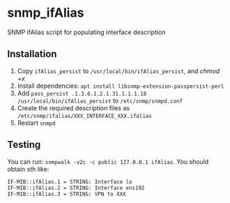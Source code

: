 # snmp_ifAlias
SNMP ifAlias script for populating interface description

## Installation
1. Copy `ifAlias_persist` to `/usr/local/bin/ifAlias_persist`, and *chmod +x*
2. Install dependencies: `apt install libsnmp-extension-passpersist-perl`
3. Add `pass_persist .1.3.6.1.2.1.31.1.1.1.18 /usr/local/bin/ifAlias_persist` to `/etc/snmp/snmpd.conf`
4. Create the required description files as `/etc/snmp/ifalias/XXX_INTERFACE_XXX.ifalias`
5. Restart `snmpd`

## Testing
You can run: `snmpwalk -v2c -c public 127.0.0.1 ifAlias`. You should obtain sth like:

```
IF-MIB::ifAlias.1 = STRING: Interface lo
IF-MIB::ifAlias.2 = STRING: Interface ens192
IF-MIB::ifAlias.3 = STRING: VPN to XXX
```
